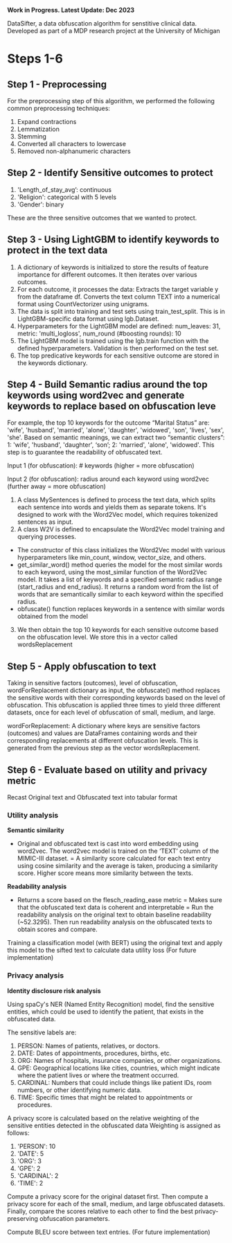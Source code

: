**Work in Progress. Latest Update: Dec 2023**

DataSifter, a data obfuscation algorithm for senstitive clinical data. Developed as part of a MDP research project at the University of Michigan



# Steps 1-6


## Step 1 - Preprocessing

For the preprocessing step of this algorithm, we performed the following common preprocessing techniques:

1. Expand contractions
2. Lemmatization
3. Stemming
4. Converted all characters to lowercase
5. Removed non-alphanumeric characters




## Step 2 - Identify Sensitive outcomes to protect

1. 'Length_of_stay_avg’: continuous
2. 'Religion': categorical with 5 levels
3. 'Gender': binary

These are the three sensitive outcomes that we wanted to protect.



## Step 3 - Using LightGBM to identify keywords to protect in the text data

1. A dictionary of keywords is initialized to store the results of feature importance for different outcomes. It then iterates over various outcomes.
2. For each outcome, it processes the data: Extracts the target variable y from the dataframe df. Converts the text column TEXT into a numerical format using CountVectorizer using unigrams.
3. The data is split into training and test sets using train_test_split. This is in LightGBM-specific data format using lgb.Dataset.
4. Hyperparameters for the LightGBM model are defined: num_leaves: 31, metric: 'multi_logloss', num_round (#boosting rounds): 10
5. The LightGBM model is trained using the lgb.train function with the defined hyperparameters. Validation is then performed on the test set.
6. The top predicative keywords for each sensitive outcome are stored in the keywords dictionary.



## Step 4 - Build Semantic radius around the top keywords using word2vec and generate keywords to replace based on obfuscation leve

For example, the top 10 keywords for the outcome “Marital Status” are: 'wife', 'husband', 'married', 'alone', 'daughter', 'widowed', 'son', 'lives', 'sex', 'she'. Based on semantic meanings, we can extract two “semantic clusters”: 1: 'wife', 'husband', 'daughter', ‘son’; 2: 'married', 'alone', 'widowed'. This step is to guarantee the readability of obfuscated text.

Input 1 (for obfuscation): # keywords (higher = more obfuscation)

Input 2  (for obfuscation): radius around each keyword using word2vec (further away = more obfuscation) 

1. A class MySentences is defined to process the text data, which splits each sentence into words and yields them as separate tokens. It's designed to work with the Word2Vec model, which requires tokenized sentences as input.
2. A class W2V is defined to encapsulate the Word2Vec model training and querying processes.
- The constructor of this class initializes the Word2Vec model with various hyperparameters like min_count, window, vector_size, and others.
- get_similar_word() method queries the model for the most similar words to each keyword, using the most_similar function of the Word2Vec model. It takes a list of keywords and a specified semantic radius range (start_radius and end_radius). It returns a random word from the list of words that are semantically similar to each keyword within the specified radius.
- obfuscate() function replaces keywords in a sentence with similar words obtained from the model
3. We then obtain the top 10 keywords for each sensitive outcome based on the obfuscation level. We store this in a vector called wordsReplacement


## Step 5 - Apply obfuscation to text
Taking in sensitive factors (outcomes), level of obfuscation, wordForReplacement dictionary as input, the obfuscate() method replaces the sensitive words with their corresponding keywords based on the level of obfuscation. This obfuscation is applied three times to yield three different datasets, once for each level of obfuscation of small, medium, and large.

wordForReplacement: A dictionary where keys are sensitive factors (outcomes) and values are DataFrames containing words and their corresponding replacements at different obfuscation levels. This is generated from the previous step as the vector wordsReplacement.


## Step 6 - Evaluate based on utility and privacy metric
Recast Original text and Obfuscated text into tabular format

### Utility analysis
**Semantic similarity**
- Original and obfuscated text is cast into word embedding using word2vec. The word2vec model is trained on the ‘TEXT’ column of the MIMIC-III dataset. 
= A similarity score calculated for each text entry using cosine similarity and the average is taken, producing a similarity score. Higher score means more similarity between the texts.

**Readability analysis**
- Returns a score based on the flesch_reading_ease metric
= Makes sure that the obfuscated text data is coherent and interpretable
= Run the readability analysis on the original text to obtain baseline readability (~52.3295). Then run readability analysis on the obfuscated texts to obtain scores and compare.

Training a classification model (with BERT) using the original text and apply this model to the sifted text to calculate data utility loss (For future implementation)

### Privacy analysis
**Identity disclosure risk analysis**

Using spaCy's NER (Named Entity Recognition) model, find the sensitive entities, which could be used to identify the patient, that exists in the obfuscated data.

The sensitive labels are: 
1. PERSON: Names of patients, relatives, or doctors.
2. DATE: Dates of appointments, procedures, births, etc.
3. ORG: Names of hospitals, insurance companies, or other organizations.
4. GPE: Geographical locations like cities, countries, which might indicate where the patient lives or where the treatment occurred.
5. CARDINAL: Numbers that could include things like patient IDs, room numbers, or other identifying numeric data.
6. TIME: Specific times that might be related to appointments or procedures.

A privacy score is calculated based on the relative weighting of the sensitive entities detected in the obfuscated data
Weighting is assigned as follows:
1. 'PERSON': 10
2. 'DATE': 5
3. 'ORG': 3
4. 'GPE': 2
5. 'CARDINAL': 2
6. 'TIME': 2

Compute a privacy score for the original dataset first. Then compute a privacy score for each of the small, medium, and large obfuscated datasets. Finally, compare the scores relative to each other to find the best privacy-preserving obfuscation parameters.


Compute BLEU score between text entries. (For future implementation)
